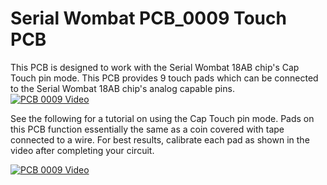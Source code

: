 # Serial Wombat PCB_0009 Touch PCB

This PCB is designed to work with the Serial Wombat 18AB chip's Cap Touch pin mode.   This PCB provides 9 touch pads which can be connected to the Serial Wombat 18AB chip's analog capable pins.  
[![PCB 0009 Video](https://img.youtube.com/vi/phpcL-5jA88/0.jpg)](https://www.youtube.com/watch?v=phpcL-5jA88)

See the following for a tutorial on using the Cap Touch pin mode.  Pads on this PCB function essentially the same as a coin covered with tape connected to a wire.  For best results, calibrate each pad as shown in the video after completing your circuit.

[![PCB 0009 Video](https://img.youtube.com/vi/c4B0_DRVHs0/0.jpg)](https://www.youtube.com/watch?v=c4B0_DRVHs0)

